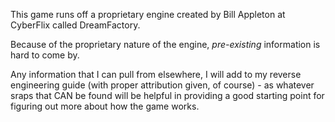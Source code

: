 This game runs off a proprietary engine created by Bill Appleton at CyberFlix called DreamFactory.

Because of the proprietary nature of the engine, *pre-existing* information is hard to come by.

Any information that I can pull from elsewhere, I will add to my reverse engineering guide 
(with proper attribution given, of course) - as whatever sraps that CAN be found will be helpful
in providing a good starting point for figuring out more about how the game works.

